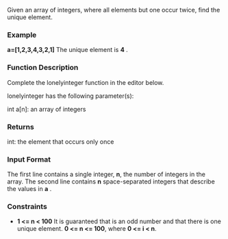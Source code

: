 Given an array of integers, where all elements but one occur twice, find the unique element.

### Example
**a=[1,2,3,4,3,2,1]**
The unique element is **4** .

### Function Description

Complete the lonelyinteger function in the editor below.

lonelyinteger has the following parameter(s):

int a[n]: an array of integers
### Returns

int: the element that occurs only once
### Input Format

The first line contains a single integer, **n**, the number of integers in the array.
The second line contains **n** space-separated integers that describe the values in **a** .

### Constraints
- **1 <= n < 100**
It is guaranteed that  is an odd number and that there is one unique element.
**0 <= n <= 100**, where **0 <= i < n**.
